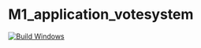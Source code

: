# M1_application_votesystem

[![Build Windows](https://github.com/0110sangavi/M1_application_votesystem/actions/workflows/bulit_windows.yml/badge.svg)](https://github.com/0110sangavi/M1_application_votesystem/actions/workflows/bulit_windows.yml)